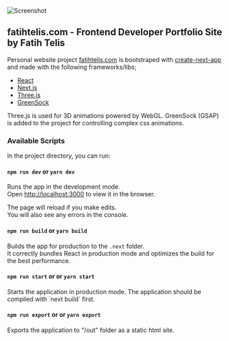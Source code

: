 ![Screenshot](https://raw.githubusercontent.com/fatihtelis/fatihtelis.com/master/static/screenshot.png)

## fatihtelis.com - Frontend Developer Portfolio Site by Fatih Telis

Personal website project [fatihtelis.com](https://fatihtelis) is bootstraped with [create-next-app](https://github.com/segment-open-source-transfer/create-next-app) and made with the following frameworks/libs;

- [React](https://reactjs.org/)
- [Next.js](https://nextjs.org/)
- [Three.js](https://threejs.org/)
- [GreenSock](https://greensock.com/)

Three.js is used for 3D animations powered by WebGL. GreenSock (GSAP) is added to the project for controlling complex css animations.

### Available Scripts

In the project directory, you can run:

#### `npm run dev` or `yarn dev`

Runs the app in the development mode.<br>
Open [http://localhost:3000](http://localhost:3000) to view it in the browser.

The page will reload if you make edits.<br>
You will also see any errors in the console.

#### `npm run build` or `yarn build`

Builds the app for production to the `.next` folder.<br>
It correctly bundles React in production mode and optimizes the build for the best performance.

#### `npm run start` or or `yarn start`

Starts the application in production mode.
The application should be compiled with \`next build\` first.

#### `npm run export` or or `yarn export`

Exports the application to "/out" folder as a static html site.
